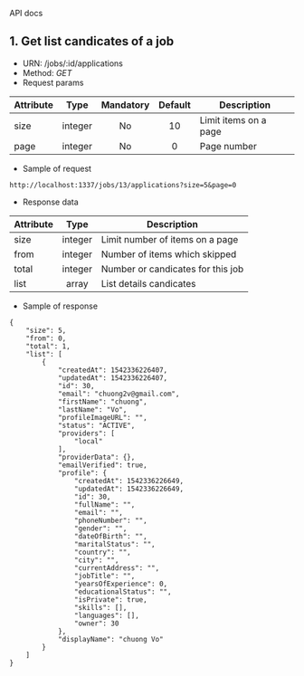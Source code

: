 API docs

## 1. Get list candicates of a job
- URN: /jobs/:id/applications
- Method: *GET*
- Request params

| Attribute | Type    | Mandatory | Default | Description |
| --------- |:-------:|:---------:|:-------:|-------------|
| size      | integer | No        |10|Limit items on a page|
| page      | integer | No        |0|Page number|


- Sample of request
~~~
http://localhost:1337/jobs/13/applications?size=5&page=0
~~~

- Response data

| Attribute | Type    | Description                     |
| --------- |:-------:|---------------------------------|
| size      | integer |Limit number of items on a page  |
| from      | integer |Number of items which skipped    |
| total     | integer |Number or candicates for this job|
| list      | array   |List details candicates          |

- Sample of response
~~~
{
    "size": 5,
    "from": 0,
    "total": 1,
    "list": [
        {
            "createdAt": 1542336226407,
            "updatedAt": 1542336226407,
            "id": 30,
            "email": "chuong2v@gmail.com",
            "firstName": "chuong",
            "lastName": "Vo",
            "profileImageURL": "",
            "status": "ACTIVE",
            "providers": [
                "local"
            ],
            "providerData": {},
            "emailVerified": true,
            "profile": {
                "createdAt": 1542336226649,
                "updatedAt": 1542336226649,
                "id": 30,
                "fullName": "",
                "email": "",
                "phoneNumber": "",
                "gender": "",
                "dateOfBirth": "",
                "maritalStatus": "",
                "country": "",
                "city": "",
                "currentAddress": "",
                "jobTitle": "",
                "yearsOfExperience": 0,
                "educationalStatus": "",
                "isPrivate": true,
                "skills": [],
                "languages": [],
                "owner": 30
            },
            "displayName": "chuong Vo"
        }
    ]
}
~~~